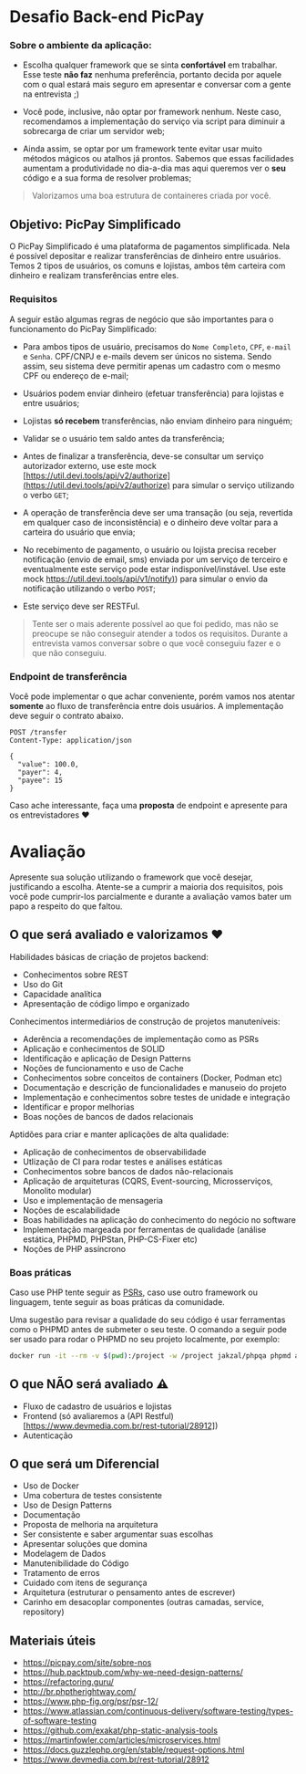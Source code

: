 # Desafio Back-end PicPay

### Sobre o ambiente da aplicação:

- Escolha qualquer framework que se sinta **confortável** em trabalhar. Esse teste **não faz** nenhuma preferência,
  portanto decida por aquele com o qual estará mais seguro em apresentar e conversar com a gente na entrevista ;)

- Você pode, inclusive, não optar por framework nenhum. Neste caso, recomendamos a implementação do serviço via script
  para diminuir a sobrecarga de criar um servidor web;

- Ainda assim, se optar por um framework tente evitar usar muito métodos mágicos ou atalhos já prontos. Sabemos que
  essas facilidades aumentam a produtividade no dia-a-dia mas aqui queremos ver o **seu** código e a sua forma de
  resolver problemas;

> Valorizamos uma boa estrutura de containeres criada por você.

## Objetivo: PicPay Simplificado

O PicPay Simplificado é uma plataforma de pagamentos simplificada. Nela é possível depositar e realizar transferências
de dinheiro entre usuários. Temos 2 tipos de usuários, os comuns e lojistas, ambos têm carteira com dinheiro e realizam
transferências entre eles.

### Requisitos

A seguir estão algumas regras de negócio que são importantes para o funcionamento do PicPay Simplificado:

- Para ambos tipos de usuário, precisamos do `Nome Completo`, `CPF`, `e-mail` e `Senha`. CPF/CNPJ e e-mails devem ser
  únicos no sistema. Sendo assim, seu sistema deve permitir apenas um cadastro com o mesmo CPF ou endereço de e-mail;

- Usuários podem enviar dinheiro (efetuar transferência) para lojistas e entre usuários;

- Lojistas **só recebem** transferências, não enviam dinheiro para ninguém;

- Validar se o usuário tem saldo antes da transferência;

- Antes de finalizar a transferência, deve-se consultar um serviço autorizador externo, use este mock
  [https://util.devi.tools/api/v2/authorize](https://util.devi.tools/api/v2/authorize) para simular o serviço
  utilizando o verbo `GET`;

- A operação de transferência deve ser uma transação (ou seja, revertida em qualquer caso de inconsistência) e o
  dinheiro deve voltar para a carteira do usuário que envia;

- No recebimento de pagamento, o usuário ou lojista precisa receber notificação (envio de email, sms) enviada por um
  serviço de terceiro e eventualmente este serviço pode estar indisponível/instável. Use este mock
  [https://util.devi.tools/api/v1/notify)](https://util.devi.tools/api/v1/notify)) para simular o envio da notificação
  utilizando o verbo `POST`;

- Este serviço deve ser RESTFul.

> Tente ser o mais aderente possível ao que foi pedido, mas não se preocupe se não conseguir atender a todos os
> requisitos. Durante a entrevista vamos conversar sobre o que você conseguiu fazer e o que não conseguiu.

### Endpoint de transferência

Você pode implementar o que achar conveniente, porém vamos nos atentar **somente** ao fluxo de transferência entre dois
usuários. A implementação deve seguir o contrato abaixo.

```http request
POST /transfer
Content-Type: application/json

{
  "value": 100.0,
  "payer": 4,
  "payee": 15
}
```

Caso ache interessante, faça uma **proposta** de endpoint e apresente para os entrevistadores :heart:

# Avaliação

Apresente sua solução utilizando o framework que você desejar, justificando a escolha.
Atente-se a cumprir a maioria dos requisitos, pois você pode cumprir-los parcialmente e durante a avaliação vamos bater
um papo a respeito do que faltou.

## O que será avaliado e valorizamos :heart:

Habilidades básicas de criação de projetos backend:
- Conhecimentos sobre REST
- Uso do Git
- Capacidade analítica
- Apresentação de código limpo e organizado

Conhecimentos intermediários de construção de projetos manuteníveis:
- Aderência a recomendações de implementação como as PSRs
- Aplicação e conhecimentos de SOLID
- Identificação e aplicação de Design Patterns
- Noções de funcionamento e uso de Cache
- Conhecimentos sobre conceitos de containers (Docker, Podman etc)
- Documentação e descrição de funcionalidades e manuseio do projeto
- Implementação e conhecimentos sobre testes de unidade e integração
- Identificar e propor melhorias
- Boas noções de bancos de dados relacionais

Aptidões para criar e manter aplicações de alta qualidade:
- Aplicação de conhecimentos de observabilidade
- Utlização de CI para rodar testes e análises estáticas
- Conhecimentos sobre bancos de dados não-relacionais
- Aplicação de arquiteturas (CQRS, Event-sourcing, Microsserviços, Monolito modular)
- Uso e implementação de mensageria
- Noções de escalabilidade
- Boas habilidades na aplicação do conhecimento do negócio no software
- Implementação margeada por ferramentas de qualidade (análise estática, PHPMD, PHPStan, PHP-CS-Fixer etc)
- Noções de PHP assíncrono

### Boas práticas

Caso use PHP tente seguir as [PSRs](https://www.php-fig.org/psr/psr-12/), caso use outro framework ou linguagem, tente
seguir as boas práticas da comunidade.

Uma sugestão para revisar a qualidade do seu código é usar ferramentas como o PHPMD antes de submeter o seu teste.
O comando a seguir pode ser usado para rodar o PHPMD no seu projeto localmente, por exemplo:
```bash
docker run -it --rm -v $(pwd):/project -w /project jakzal/phpqa phpmd app text cleancode,codesize,controversial,design,naming,unusedcode
```

## O que NÃO será avaliado :warning:

- Fluxo de cadastro de usuários e lojistas
- Frontend (só avaliaremos a (API Restful)[https://www.devmedia.com.br/rest-tutorial/28912])
- Autenticação

## O que será um Diferencial

- Uso de Docker
- Uma cobertura de testes consistente
- Uso de Design Patterns
- Documentação
- Proposta de melhoria na arquitetura
- Ser consistente e saber argumentar suas escolhas
- Apresentar soluções que domina
- Modelagem de Dados
- Manutenibilidade do Código
- Tratamento de erros
- Cuidado com itens de segurança
- Arquitetura (estruturar o pensamento antes de escrever)
- Carinho em desacoplar componentes (outras camadas, service, repository)

## Materiais úteis

- https://picpay.com/site/sobre-nos
- https://hub.packtpub.com/why-we-need-design-patterns/
- https://refactoring.guru/
- http://br.phptherightway.com/
- https://www.php-fig.org/psr/psr-12/
- https://www.atlassian.com/continuous-delivery/software-testing/types-of-software-testing
- https://github.com/exakat/php-static-analysis-tools
- https://martinfowler.com/articles/microservices.html
- https://docs.guzzlephp.org/en/stable/request-options.html
- https://www.devmedia.com.br/rest-tutorial/28912